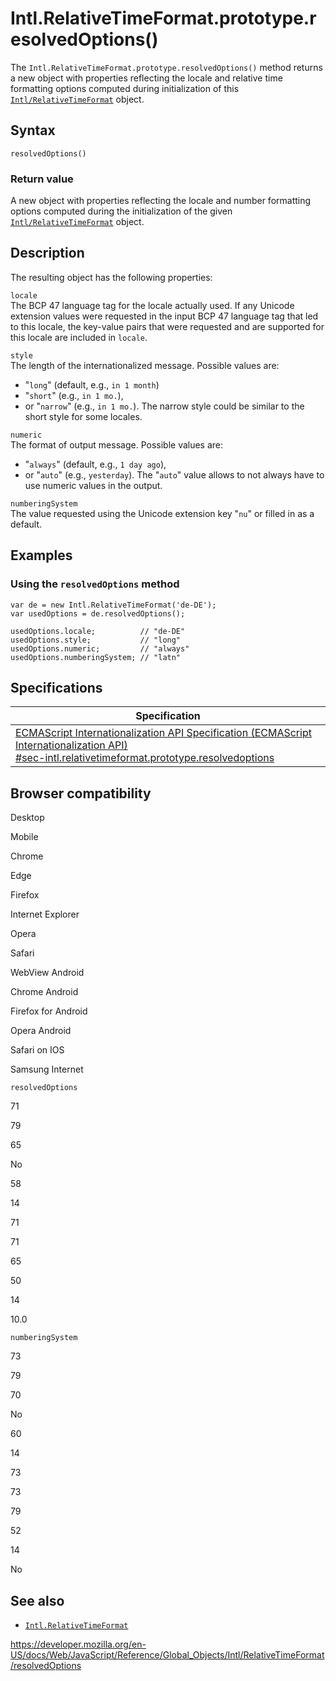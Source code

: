 Intl.RelativeTimeFormat.prototype.resolvedOptions()
===================================================

The `Intl.RelativeTimeFormat.prototype.resolvedOptions()` method returns a new object with properties reflecting the locale and relative time formatting options computed during initialization of this [`Intl/RelativeTimeFormat`](../relativetimeformat) object.

Syntax
------

    resolvedOptions()

### Return value

A new object with properties reflecting the locale and number formatting options computed during the initialization of the given [`Intl/RelativeTimeFormat`](../relativetimeformat) object.

Description
-----------

The resulting object has the following properties:

`locale`  
The BCP 47 language tag for the locale actually used. If any Unicode extension values were requested in the input BCP 47 language tag that led to this locale, the key-value pairs that were requested and are supported for this locale are included in `locale`.

`style`  
The length of the internationalized message. Possible values are:

-   "`long`" (default, e.g., `in 1 month`)
-   "`short`" (e.g., `in 1 mo.`),
-   or "`narrow`" (e.g., `in 1 mo.`). The narrow style could be similar to the short style for some locales.

`numeric`  
The format of output message. Possible values are:

-   "`always`" (default, e.g., `1 day ago`),
-   or "`auto`" (e.g., `yesterday`). The "`auto`" value allows to not always have to use numeric values in the output.

`numberingSystem`  
The value requested using the Unicode extension key "`nu`" or filled in as a default.

Examples
--------

### Using the `resolvedOptions` method

    var de = new Intl.RelativeTimeFormat('de-DE');
    var usedOptions = de.resolvedOptions();

    usedOptions.locale;          // "de-DE"
    usedOptions.style;           // "long"
    usedOptions.numeric;         // "always"
    usedOptions.numberingSystem; // "latn"

Specifications
--------------

<table><thead><tr class="header"><th>Specification</th></tr></thead><tbody><tr class="odd"><td><a href="https://tc39.es/ecma402/#sec-intl.relativetimeformat.prototype.resolvedoptions">ECMAScript Internationalization API Specification (ECMAScript Internationalization API)<br />
<span class="small">#sec-intl.relativetimeformat.prototype.resolvedoptions</span></a></td></tr></tbody></table>

Browser compatibility
---------------------

Desktop

Mobile

Chrome

Edge

Firefox

Internet Explorer

Opera

Safari

WebView Android

Chrome Android

Firefox for Android

Opera Android

Safari on IOS

Samsung Internet

`resolvedOptions`

71

79

65

No

58

14

71

71

65

50

14

10.0

`numberingSystem`

73

79

70

No

60

14

73

73

79

52

14

No

See also
--------

-   [`Intl.RelativeTimeFormat`](../relativetimeformat)

<a href="https://developer.mozilla.org/en-US/docs/Web/JavaScript/Reference/Global_Objects/Intl/RelativeTimeFormat/resolvedOptions" class="_attribution-link">https://developer.mozilla.org/en-US/docs/Web/JavaScript/Reference/Global_Objects/Intl/RelativeTimeFormat/resolvedOptions</a>
